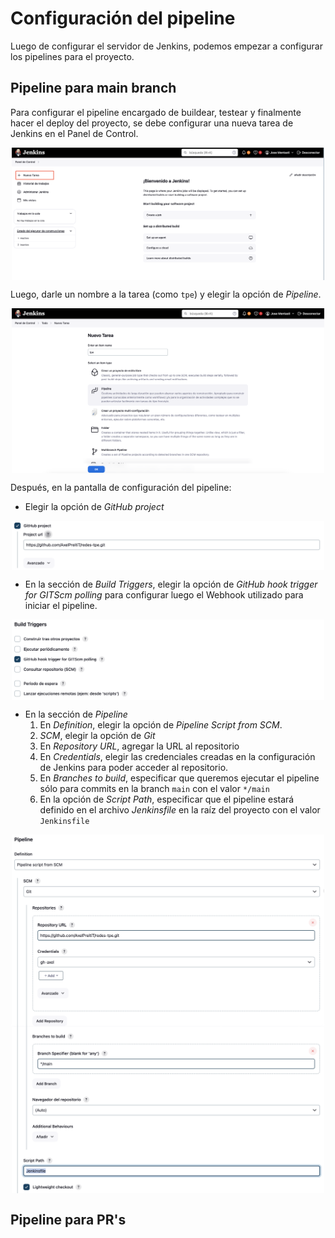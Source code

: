 # Configuración del pipeline

Luego de configurar el servidor de Jenkins, podemos empezar a configurar los pipelines para el proyecto.

## Pipeline para main branch

Para configurar el pipeline encargado de buildear, testear y finalmente hacer el deploy del proyecto, se debe configurar una nueva tarea de Jenkins en el Panel de Control.

<img src="img/deploy/new_task.png" alt="drawing" width="500" style="display:block;margin:auto"/>

Luego, darle un nombre a la tarea (como `tpe`) y elegir la opción de _Pipeline_.

<img src="img/deploy/pipeline_option.png" alt="drawing" width="500" style="display:block;margin:auto"/>

Después, en la pantalla de configuración del pipeline:
- Elegir la opción de _GitHub project_ 

<img src="img/deploy/github.png" alt="drawing" width="500" style="display:block;margin:auto"/>

- En la sección de _Build Triggers_, elegir la opción de _GitHub hook trigger for GITScm polling_ para configurar luego el Webhook utilizado para iniciar el pipeline. 

<img src="img/deploy/build_option.png" alt="drawing" width="500" style="display:block;margin:auto"/>

- En la sección de _Pipeline_
    1. En _Definition_, elegir la opción de _Pipeline Script from SCM_. 
    2.  _SCM_, elegir la opción de _Git_
    3. En _Repository URL_, agregar la URL al repositorio
    4. En _Credentials_, elegir las credenciales creadas en la configuración de Jenkins para poder acceder al repositorio.
    5. En _Branches to build_, especificar que queremos ejecutar el pipeline sólo para commits en la branch `main`
    con el valor `*/main`
    6. En la opción de _Script Path_, especificar que el pipeline estará definido en el archivo _Jenkinsfile_ en la raíz del proyecto con el valor `Jenkinsfile`

<img src="img/deploy/pipeline_1.png" alt="drawing" width="500" style="display:block;margin:auto"/>
<img src="img/deploy/pipeline_2.png" alt="drawing" width="500" style="display:block;margin:auto"/>



## Pipeline para PR's
